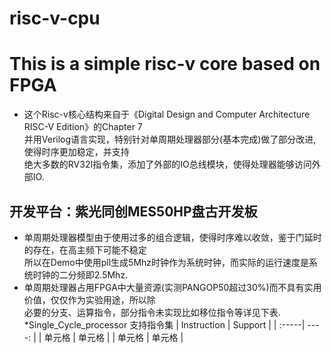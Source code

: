 # risc-v-cpu
# This is a simple risc-v core based on FPGA  

* 这个Risc-v核心结构来自于《Digital Design and Computer Architecture RISC-V Edition》的Chapter 7  
并用Verilog语言实现，特别针对单周期处理器部分(基本完成)做了部分改进,使得时序更加稳定，并支持  
绝大多数的RV32I指令集，添加了外部的IO总线模块，使得处理器能够访问外部IO.  

## 开发平台：紫光同创MES50HP盘古开发板  
* 单周期处理器模型由于使用过多的组合逻辑，使得时序难以收敛，鉴于门延时的存在，在高主频下可能不稳定  
所以在Demo中使用pll生成5Mhz时钟作为系统时钟，而实际的运行速度是系统时钟的二分频即2.5Mhz.  
* 单周期处理器占用FPGA中大量资源(实测PANGOP50超过30%)而不具有实用价值，仅仅作为实验用途，所以除  
必要的分支、运算指令，部分指令未实现比如移位指令等详见下表.
*Single_Cycle_processor 支持指令集
| Instruction | Support |
| :-----| ----: |
| 单元格 | 单元格 |
| 单元格 | 单元格 |



